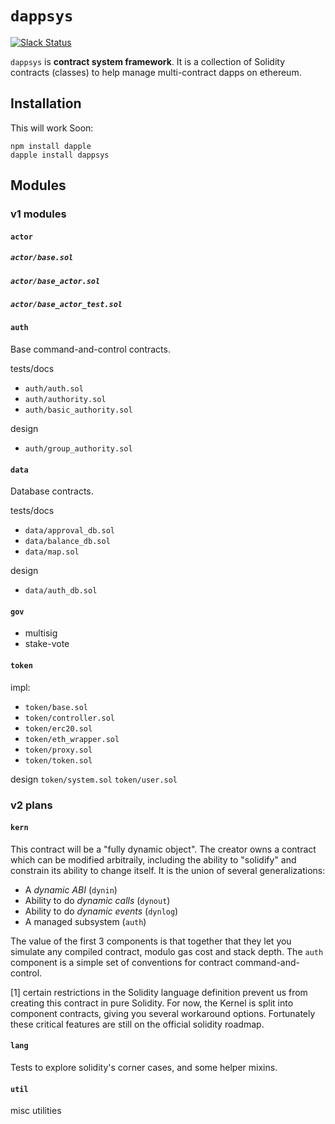 `dappsys`
===
[![Slack Status](http://slack.makerdao.com/badge.svg)](https://slack.makerdao.com)

`dappsys` is **contract system framework**. It is a collection of Solidity contracts (classes) to help manage multi-contract dapps on ethereum.

Installation
---

This will work Soon:

    npm install dapple
    dapple install dappsys

Modules
---

### v1 modules

#### `actor`
##### `actor/base.sol`
##### `actor/base_actor.sol`
##### `actor/base_actor_test.sol`


#### `auth`

Base command-and-control contracts. 

tests/docs
* `auth/auth.sol`
* `auth/authority.sol`
* `auth/basic_authority.sol`

design
* `auth/group_authority.sol`


#### `data`

Database contracts.

tests/docs
* `data/approval_db.sol`
* `data/balance_db.sol`
* `data/map.sol`

design
* `data/auth_db.sol`

#### `gov`

* multisig
* stake-vote

#### `token`

impl:
* `token/base.sol`
* `token/controller.sol`
* `token/erc20.sol`
* `token/eth_wrapper.sol`
* `token/proxy.sol`
* `token/token.sol`

design
`token/system.sol`
`token/user.sol`




### v2 plans
#### `kern`

This contract will be a "fully dynamic object". The creator owns a contract which can be modified arbitraily, including the ability to "solidify" and constrain its ability to change itself. It is the union of several generalizations:

* A *dynamic ABI* (`dynin`)
* Ability to do *dynamic calls* (`dynout`)
* Ability to do *dynamic events* (`dynlog`)
* A managed subsystem (`auth`)

The value of the first 3 components is that together that they let you simulate any compiled contract, modulo gas cost and stack depth.
The `auth` component is a simple set of conventions for contract command-and-control.

[1] certain restrictions in the Solidity language definition prevent us from creating this contract in pure Solidity. For now, the Kernel is split into component contracts, giving you several workaround options. Fortunately these critical features are still on the official solidity roadmap.


#### `lang`

Tests to explore solidity's corner cases, and some helper mixins.

#### `util`

misc utilities
